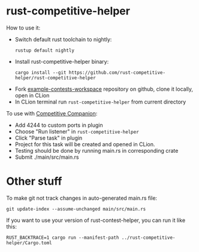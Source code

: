 # rust-competitive-helper
How to use it:
- Switch default rust toolchain to nightly: 
    ```
    rustup default nightly
    ```
- Install rust-competitive-helper binary:
    ```
    cargo install --git https://github.com/rust-competitive-helper/rust-competitive-helper
    ```
- Fork [example-contests-workspace](https://github.com/rust-competitive-helper/example-contests-workspace) repository on github, clone it locally, open in CLion
- In CLion terminal run `rust-competitive-helper` from current directory

To use with [Competitive Companion](https://github.com/jmerle/competitive-companion):
- Add 4244 to custom ports in plugin
- Choose "Run listener" in `rust-competitive-helper`
- Click "Parse task" in plugin
- Project for this task will be created and opened in CLion.
- Testing should be done by running main.rs in corresponding crate
- Submit ./main/src/main.rs

# Other stuff

To make git not track changes in auto-generated main.rs file:
```
git update-index --assume-unchanged main/src/main.rs
```

If you want to use your version of rust-contest-helper, you can run it like this:
```
RUST_BACKTRACE=1 cargo run --manifest-path ../rust-competitive-helper/Cargo.toml 
```
